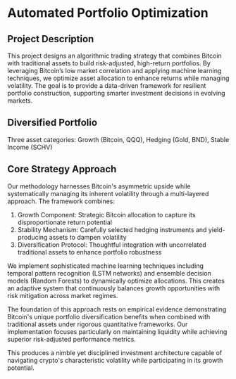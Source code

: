 # Automated Portfolio Optimization

## Project Description
This project designs an algorithmic trading strategy that combines Bitcoin with traditional assets to build risk-adjusted, high-return portfolios. By leveraging Bitcoin’s low market correlation and applying machine learning techniques, we optimize asset allocation to enhance returns while managing volatility. The goal is to provide a data-driven framework for resilient portfolio construction, supporting smarter investment decisions in evolving markets.

## Diversified Portfolio
Three asset categories: Growth (Bitcoin, QQQ), Hedging (Gold, BND),  Stable Income (SCHV)

## Core Strategy Approach

Our methodology harnesses Bitcoin's asymmetric upside while systematically managing its inherent volatility through a multi-layered approach. The framework combines:

1. Growth Component: Strategic Bitcoin allocation to capture its disproportionate return potential
2. Stability Mechanism: Carefully selected hedging instruments and yield-producing assets to dampen volatility
3. Diversification Protocol: Thoughtful integration with uncorrelated traditional assets to enhance portfolio robustness

We implement sophisticated machine learning techniques including temporal pattern recognition (LSTM networks) and ensemble decision models (Random Forests) to dynamically optimize allocations. This creates an adaptive system that continuously balances growth opportunities with risk mitigation across market regimes.

The foundation of this approach rests on empirical evidence demonstrating Bitcoin's unique portfolio diversification benefits when combined with traditional assets under rigorous quantitative frameworks. Our implementation focuses particularly on maintaining liquidity while achieving superior risk-adjusted performance metrics.

This produces a nimble yet disciplined investment architecture capable of navigating crypto's characteristic volatility while participating in its growth potential.


